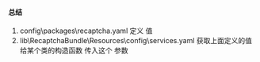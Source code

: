 
#### 总结 

1. config\packages\recaptcha.yaml 定义 值 
2. lib\RecaptchaBundle\Resources\config\services.yaml 获取上面定义的值 给某个类的构造函数 传入这个 参数 

		
